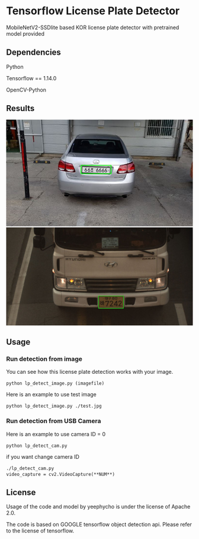 # Tensorflow License Plate Detector
MobileNetV2-SSDlite based KOR license plate detector with pretrained model provided

## Dependencies
Python

Tensorflow == 1.14.0

OpenCV-Python

## Results
![result1.JPG](./img/result1.JPG)
![result2.JPG](./img/result2.JPG)

## Usage
### Run detection from image
You can see how this license plate detection works with your image.

    python lp_detect_image.py (imagefile)
Here is an example to use test image

    python lp_detect_image.py ./test.jpg
### Run detection from USB Camera
Here is an example to use camera ID = 0

    python lp_detect_cam.py  
if you want change camera ID

    ./lp_detect_cam.py
    video_capture = cv2.VideoCapture(**NUM**)

## License
Usage of the code and model by yeephycho is under the license of Apache 2.0.

The code is based on GOOGLE tensorflow object detection api. Please refer to the license of tensorflow.

